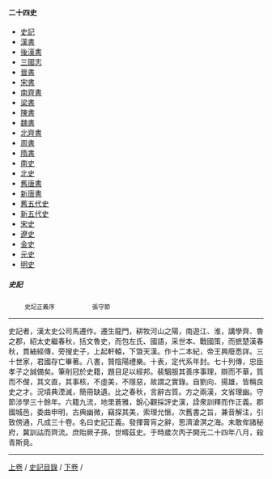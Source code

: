  



#### 二十四史

*   [史記](../a01/a01.md)
*   [漢書](../a02/a02.md)
*   [後漢書](../a03/a03.md)
*   [三國志](../a04/a04.md)
*   [晉書](../a05/a05.md)
*   [宋書](../a06/a06.md)
*   [南齊書](../a07/a07.md)
*   [梁書](../a08/a08.md)
*   [陳書](../a09/a09.md)
*   [魏書](../a10/a10.md)
*   [北齊書](../a11/a11.md)
*   [周書](../a12/a12.md)
*   [隋書](../a13/a13.md)
*   [南史](../a14/a14.md)
*   [北史](../a15/a15.md)
*   [舊唐書](../a16/a16.md)
*   [新唐書](../a17/a17.md)
*   [舊五代史](../a18/a18.md)
*   [新五代史](../a19/a19.md)
*   [宋史](../a20/a20.md)
*   [遼史](../a21/a21.md)
*   [金史](../a22/a22.md)
*   [元史](../a23/a23.md)
*   [明史](../a24/a24.md)


##### 史記
　　 `史記正義序` 　　　　　`張守節`

* * *

史記者，漢太史公司馬遷作。遷生龍門，耕牧河山之陽，南遊江、淮，講學齊、魯之郡，紹太史繼春秋，括文魯史，而包左氏、國語，采世本、戰國策，而摭楚漢春秋，貫紬經傳，旁搜史子，上起軒轅，下曁天漢。作十二本紀，帝王興廢悉詳。三十世家，君國存亡畢著。八書，贊陰陽禮樂。十表，定代系年封。七十列傳，忠臣孝子之誠備矣。筆削冠於史籍，題目足以經邦。裴駰服其善序事理，辯而不華，質而不俚，其文直，其事核，不虛美，不隱惡，故謂之實錄。自劉向、揚雄，皆稱良史之才。況墳典湮滅，簡冊缺遺。比之春秋，言辭古質。方之兩漢，文省理幽。守節涉學三十餘年。六籍九流，地里蒼雅，銳心觀採評史漢，詮衆訓釋而作正義。郡國城邑，委曲申明，古典幽微，竊探其美，索理允愜，次舊書之旨，兼音解注，引致傍通，凡成三十卷。名曰史記正義。發揮膏肓之辭，思濟滄溟之海。未敢侔諸秘府，冀訓詁而齊流。庶貽厥子孫，世疇茲史。于時歲次丙子開元二十四年八月，殺青斯竟。

* * *

[上卷](134.md) / [史記目錄](a01.md) / [下卷](136.md) /

    